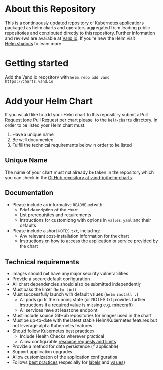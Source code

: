 # About this Repository
This is a continuously updated repository of Kubernetes applications packaged as helm charts and operators aggregated from leading public repositories and contributed directly to this repository.  Further information and reviews are available at [Vand.io](http://vand.io).  If you're new the Helm visit [Helm.sh/docs](http://helm.sh/docs/) to learn more.

# Getting started
Add the Vand.io repository with `helm repo add vand https://charts.vand.io`

# Add your Helm Chart
If you would like to add your Helm chart to this repository submit a Pull Request (one Pull Request per chart please) to the `helm-charts` directory.  In order to be listed your Helm chart must:

1. Have a unique name
1. Be well documented
1. Fulfill the technical requirements below in order to be listed

## Unique Name
The name of your chart must not already be taken in the repository which you can check in the [GitHub repository at vand-io/helm-charts](https://github.com/vand-io/repo/helm-charts).

## Documentation
* Please include an informative `README.md` with:
    * Brief description of the chart
    * List prerequisites and requirements
    * Instructions for customizing with options in `values.yaml` and their defaults
* Please include a short `NOTES.txt`, including:
    * Any relevant post-installation information for the chart
    * Instructions on how to access the application or service provided by the chart
    
## Technical requirements

* Images should not have any major security vulnerabilities
* Provide a secure default configuration
* All chart dependencies should also be submitted independently
* Must pass the linter ([`helm lint`](https://helm.sh/docs/helm/#helm-lint))
* Must successfully launch with default values (`helm install .`)
    * All pods go to the running state (or NOTES.txt provides further instructions if a required value is missing e.g. [minecraft](https://github.com/vand-io/repo/blob/master/helm-charts/minecraft/templates/NOTES.txt))
    * All services have at least one endpoint
* Must include source GitHub repositories for images used in the chart
* Must be up-to-date with the latest stable Helm/Kubernetes features but not leverage alpha Kubernetes features
* Should follow Kubernetes best practices
    * Include Health Checks wherever practical
    * Allow configurable [resource requests and limits](http://kubernetes.io/docs/user-guide/compute-resources/#resource-requests-and-limits-of-pod-and-container)
* Provide a method for data persistence (if applicable)
* Support application upgrades
* Allow customization of the application configuration
* Follows [best practices](https://github.com/helm/helm/tree/master/docs/chart_best_practices)
  (especially for [labels](https://github.com/helm/helm/blob/master/docs/chart_best_practices/labels.md)
  and [values](https://github.com/helm/helm/blob/master/docs/chart_best_practices/values.md))
